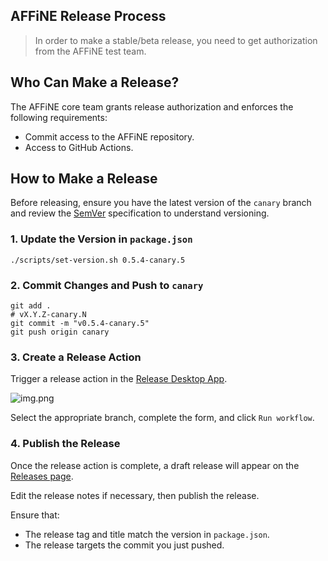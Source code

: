 ## AFFiNE Release Process

> In order to make a stable/beta release, you need to get authorization from the AFFiNE test team.

## Who Can Make a Release?

The AFFiNE core team grants release authorization and enforces the following requirements:

- Commit access to the AFFiNE repository.
- Access to GitHub Actions.

## How to Make a Release

Before releasing, ensure you have the latest version of the `canary` branch and review the [SemVer](https://semver.org) specification to understand versioning.

### 1. Update the Version in `package.json`

```shell
./scripts/set-version.sh 0.5.4-canary.5
```

### 2. Commit Changes and Push to `canary`

```shell
git add .
# vX.Y.Z-canary.N
git commit -m "v0.5.4-canary.5"
git push origin canary
```

### 3. Create a Release Action

Trigger a release action in the [Release Desktop App](https://github.com/oiy-ai/learnify/actions/workflows/release-desktop-app.yml).

![img.png](assets/release-action.png)

Select the appropriate branch, complete the form, and click `Run workflow`.

### 4. Publish the Release

Once the release action is complete, a draft release will appear on the [Releases page](https://github.com/oiy-ai/learnify/releases).

Edit the release notes if necessary, then publish the release.

Ensure that:

- The release tag and title match the version in `package.json`.
- The release targets the commit you just pushed.
